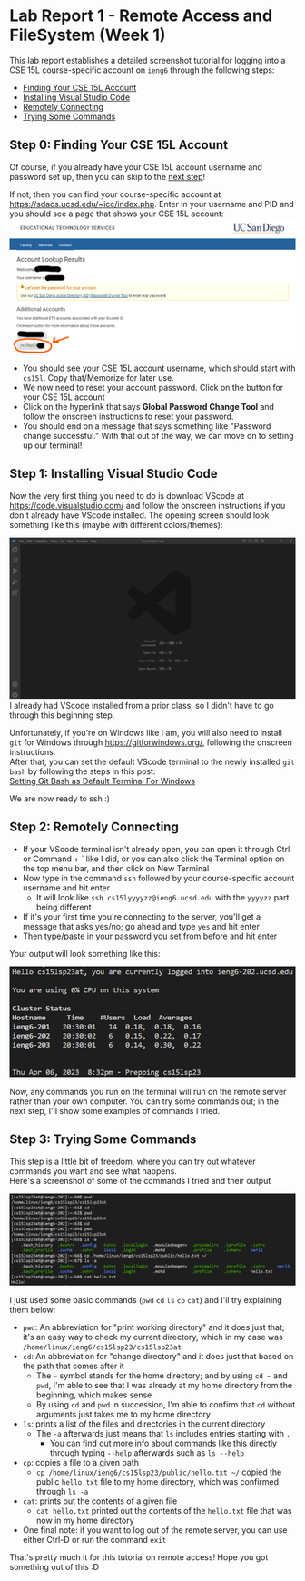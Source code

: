 # Lab Report 1 - Remote Access and FileSystem (Week 1)
This lab report establishes a detailed screenshot tutorial for logging into a CSE 15L course-specific account on `ieng6` through the following steps:
* [Finding Your CSE 15L Account](https://k3liang.github.io/cse15l-lab-reports/lab1.html#step-0-finding-your-cse-15l-account)
* [Installing Visual Studio Code](https://k3liang.github.io/cse15l-lab-reports/lab1.html#step-1-installing-visual-studio-code)
* [Remotely Connecting](https://k3liang.github.io/cse15l-lab-reports/lab1.html#step-2-remotely-connecting)
* [Trying Some Commands](https://k3liang.github.io/cse15l-lab-reports/lab1.html#step-3-trying-some-commands)

## Step 0: Finding Your CSE 15L Account
Of course, if you already have your CSE 15L account username and password set up, then you can skip to the [next step](https://k3liang.github.io/cse15l-lab-reports/lab1.html#step-1-installing-visual-studio-code)!

If not, then you can find your course-specific account at <https://sdacs.ucsd.edu/~icc/index.php>. Enter in your username and PID and you should see a page that shows your CSE 15L account:
![](account_username1.png)
* You should see your CSE 15L account username, which should start with `cs15l`. Copy that/Memorize for later use.
* We now need to reset your account password. Click on the button for your CSE 15L account
* Click on the hyperlink that says **Global Password Change Tool** and follow the onscreen instructions to reset your password.
* You should end on a message that says something like "Password change successful."
With that out of the way, we can move on to setting up our terminal!

## Step 1: Installing Visual Studio Code
Now the very first thing you need to do is download VScode at <https://code.visualstudio.com/> and follow the onscreen instructions if you don't already have VScode installed.
The opening screen should look something like this (maybe with different colors/themes):

![](vscode1.png)
I already had VScode installed from a prior class, so I didn't have to go through this beginning step.

Unfortunately, if you're on Windows like I am, you will also need to install `git` for Windows through <https://gitforwindows.org/>, following the onscreen instructions.  
After that, you can set the default VScode terminal to the newly installed `git bash` by following the steps in this post:  
[Setting Git Bash as Default Terminal For Windows](https://stackoverflow.com/questions/42606837/how-do-i-use-bash-on-windows-from-the-visual-studio-code-integrated-terminal/50527994#50527994)

We are now ready to ssh :)

## Step 2: Remotely Connecting
* If your VScode terminal isn't already open, you can open it through Ctrl or Command + ` like I did, or you can also click the Terminal option on the top menu bar, and then click on New Terminal
* Now type in the command `ssh` followed by your course-specific account username and hit enter
    * It will look like `ssh cs15lyyyyzz@ieng6.ucsd.edu` with the `yyyyzz` part being different
* If it's your first time you're connecting to the server, you'll get a message that asks yes/no; go ahead and type `yes` and hit enter
* Then type/paste in your password you set from before and hit enter

Your output will look something like this:

![](remote_server_connect.png)

Now, any commands you run on the terminal will run on the remote server rather than your own computer. You can try some commands out; in the next step, I'll show some examples of commands I tried.

## Step 3: Trying Some Commands
This step is a little bit of freedom, where you can try out whatever commands you want and see what happens.  
Here's a screenshot of some of the commands I tried and their output

![](tried_commands.png)

I just used some basic commands (`pwd` `cd` `ls` `cp` `cat`) and I'll try explaining them below:
* `pwd`: An abbreviation for "print working directory" and it does just that; it's an easy way to check my current directory, which in my case was `/home/linux/ieng6/cs15lsp23/cs15lsp23at`
* `cd`: An abbreviation for "change directory" and it does just that based on the path that comes after it
    * The `~` symbol stands for the home directory; and by using `cd ~` and `pwd`, I'm able to see that I was already at my home directory from the beginning, which makes sense
    * By using `cd` and `pwd` in succession, I'm able to confirm that `cd` without arguments just takes me to my home directory
* `ls`: prints a list of the files and directories in the current directory
    * The `-a` afterwards just means that `ls` includes entries starting with `.`
        * You can find out more info about commands like this directly through typing `--help` afterwards such as `ls --help`
* `cp`: copies a file to a given path
    * `cp /home/linux/ieng6/cs15lsp23/public/hello.txt ~/` copied the public `hello.txt` file to my home directory, which was confirmed through `ls -a`
* `cat`: prints out the contents of a given file
    * `cat hello.txt` printed out the contents of the `hello.txt` file that was now in my home directory
* One final note: if you want to log out of the remote server, you can use either Ctrl-D or run the command `exit`

That's pretty much it for this tutorial on remote access! Hope you got something out of this :D

